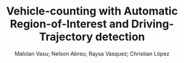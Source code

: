 ---
paperId: 33
author: Malolan Vasu; Nelson Abreu; Raysa Vásquez; Christian López
publicationauthor: López, C. et al.
title: Vehicle-counting with Automatic Region-of-Interest and Driving-Trajectory detection
pdf: paper_33.pdf
poster: poster_33.png
pitch: https://www.youtube.com/watch?v=FRBayZFv258&list=PLFHvi5sdWF5VqqqQvVC5SuBY7ecSgqequ&index=12&ab_channel=LatinXinAI
type: Oral
topic: Applications
category: Extended Abstract
link: https://doi.org/10.52591/lxai2021072419
conference: icml
year: 2021
tags: icml-2021
location: Virtual
---